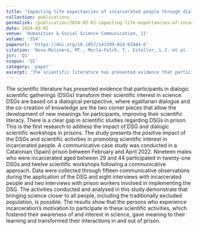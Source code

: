 ```yaml
---
title: "Impacting life expectancies of incarcerated people through dialogic scientific gatherings and dialogic scientific workshops in prisons"
collection: publications
permalink: /publication/2024-03-02-impacting-life-expectancies-of-incarcerated-people-through-dialogic-scientific-gatherings-and-dialogic-scientific-workshops-in-prisons
date: 2024-03-02
venue: 'Humanities & Social Science Communication, 11'
volume: '354'
paperurl: 'https://doi.org/10.1057/s41599-024-02844-6'
citation: 'Novo-Molinero, MT., Morla-Folch, T., Esteller, L.J. et al. (2024). Impacting life expectancies of incarcerated people through dialogic scientific gatherings and dialogic scientific workshops in prisons.'
jcr: 'Q1'
scopus: 'Q1'
category: 'paper'
excerpt: 'The scientific literature has presented evidence that participants in dialogic scientific gatherings (DSGs) transform their scientific interest in science. DSGs are based on a dialogical perspective, where egalitarian dialogue and the co-creation of knowledge are the two corner pieces that allow the development of new meanings for participants, improving their scientific literacy. There is a clear gap in scientific studies regarding DSGs in prison. This is the first research to address the impact of DSG and dialogic scientific workshops in prisons. The study presents the positive impact of the DSGs and scientific activities in promoting scientific interest in incarcerated people.'
---
```


 The scientific literature has presented evidence that participants in dialogic scientific gatherings (DSGs) transform their scientific interest in science. DSGs are based on a dialogical perspective, where egalitarian dialogue and the co-creation of knowledge are the two corner pieces that allow the development of new meanings for participants, improving their scientific literacy. There is a clear gap in scientific studies regarding DSGs in prison. This is the first research to address the impact of DSG and dialogic scientific workshops in prisons. The study presents the positive impact of the DSGs and scientific activities in promoting scientific interest in incarcerated people. A communicative case study was conducted in a Catalonian (Spain) prison between February and April 2022. Nineteen males who were incarcerated aged between 29 and 44 participated in twenty-one DSGs and twelve scientific workshops following a communicative approach. Data were collected through fifteen communicative observations during the application of the DSG and eight interviews with incarcerated people and two interviews with prison workers involved in implementing the DSG. The activities conducted and analysed in this study demonstrate that bringing science closer to all people, including the traditionally excluded population, is possible. The results show that the persons who experience incarceration’s motivation to participate in these scientific activities, which fostered their awareness of and interest in science, gave meaning to their learning and transformed their interactions in and out of prison.
